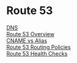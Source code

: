 # Route 53
[DNS](Section-10/DNS.md)</br>
[Route 53 Overview](Route%2053%20Overview.md)</br>
[CNAME vs Alias](Section-10/CNAME%20vs%20Alias.md)</br>
[Route 53 Routing Policies](Route%2053%20Routing%20Policies.md)</br>
[Route 53 Health Checks](Section-10/Route%2053%20Health%20Checks.md)</br>